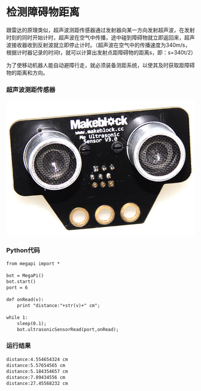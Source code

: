 # 检测障碍物距离

跟雷达的原理类似，超声波测距传感器通过发射器向某一方向发射超声波，在发射时刻的同时开始计时，超声波在空气中传播，途中碰到障碍物就立即返回来，超声波接收器收到反射波就立即停止计时。（超声波在空气中的传播速度为340m/s，根据计时器记录的时间t，就可以计算出发射点距障碍物的距离s，即：s=340t/2）

为了使移动机器人能自动避障行走，就必须装备测距系统，以使其及时获取距障碍物的距离和方向。


### 超声波测距传感器

![ultrasonic](ultrasonic.jpg)

### Python代码
```
from megapi import *

bot = MegaPi()
bot.start()
port = 6

def onRead(v):
	print "distance:"+str(v)+" cm";
    
while 1:
    sleep(0.1);
    bot.ultrasonicSensorRead(port,onRead);

```

### 运行结果
```
distance:4.554654324 cm
distance:5.57654565 cm
distance:5.184354657 cm
distance:7.89434556 cm
distance:27.45568232 cm
```
